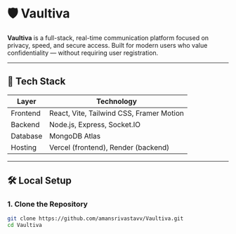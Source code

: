 # 🛡️ Vaultiva

**Vaultiva** is a full-stack, real-time communication platform focused on privacy, speed, and secure access. Built for modern users who value confidentiality — without requiring user registration.

---

## 🚀 Tech Stack

| Layer     | Technology                          |
|-----------|--------------------------------------|
| Frontend  | React, Vite, Tailwind CSS, Framer Motion |
| Backend   | Node.js, Express, Socket.IO          |
| Database  | MongoDB Atlas                        |
| Hosting   | Vercel (frontend), Render (backend)  |

---

## 🛠️ Local Setup

### 1. Clone the Repository
```bash
git clone https://github.com/amansrivastavv/Vaultiva.git
cd Vaultiva
